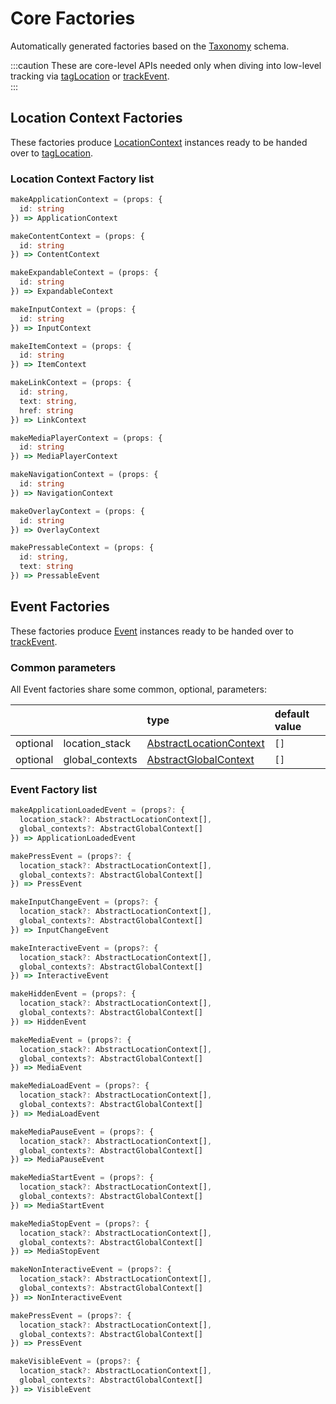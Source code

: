 # Core Factories

Automatically generated factories based on the [Taxonomy](/taxonomy/introduction.md) schema. 

:::caution
These are core-level APIs needed only when diving into low-level tracking via [tagLocation](/tracking/browser/api-reference/locationTaggers/tagLocation.md) or [trackEvent](/tracking/browser/api-reference/eventTrackers/trackEvent.md).   
:::

## Location Context Factories
These factories produce [LocationContext](/taxonomy/reference/location-contexts/overview.md) instances ready to be handed over to [tagLocation](/tracking/browser/api-reference/locationTaggers/tagLocation.md).

### Location Context Factory list

```typescript
makeApplicationContext = (props: { 
  id: string 
}) => ApplicationContext
```

```typescript
makeContentContext = (props: { 
  id: string 
}) => ContentContext
```

```typescript
makeExpandableContext = (props: { 
  id: string 
}) => ExpandableContext
```

```typescript
makeInputContext = (props: { 
  id: string 
}) => InputContext
```

```typescript
makeItemContext = (props: { 
  id: string 
}) => ItemContext
```

```typescript
makeLinkContext = (props: { 
  id: string, 
  text: string, 
  href: string 
}) => LinkContext
```

```typescript
makeMediaPlayerContext = (props: { 
  id: string 
}) => MediaPlayerContext
```

```typescript
makeNavigationContext = (props: { 
  id: string 
}) => NavigationContext
```

```typescript
makeOverlayContext = (props: { 
  id: string 
}) => OverlayContext
```

```typescript
makePressableContext = (props: { 
  id: string, 
  text: string 
}) => PressableEvent
```

## Event Factories
These factories produce [Event](/taxonomy/reference/events/overview.md) instances ready to be handed over to [trackEvent](/tracking/browser/api-reference/eventTrackers/trackEvent.md).

### Common parameters
All Event factories share some common, optional, parameters: 

|          |                 | type                                                                         | default value
| :-:      | :--             | :--                                                                          | :--           
| optional | location_stack  | [AbstractLocationContext](/taxonomy/reference/location-contexts/overview.md) | `[]` 
| optional | global_contexts | [AbstractGlobalContext](/taxonomy/reference/location-contexts/overview.md)   | `[]`

### Event Factory list

```typescript
makeApplicationLoadedEvent = (props?: {
  location_stack?: AbstractLocationContext[],
  global_contexts?: AbstractGlobalContext[]
}) => ApplicationLoadedEvent
```

```typescript
makePressEvent = (props?: {
  location_stack?: AbstractLocationContext[],
  global_contexts?: AbstractGlobalContext[]
}) => PressEvent
```

```typescript
makeInputChangeEvent = (props?: {
  location_stack?: AbstractLocationContext[],
  global_contexts?: AbstractGlobalContext[]
}) => InputChangeEvent
```

```typescript
makeInteractiveEvent = (props?: {
  location_stack?: AbstractLocationContext[],
  global_contexts?: AbstractGlobalContext[]
}) => InteractiveEvent
```

```typescript
makeHiddenEvent = (props?: {
  location_stack?: AbstractLocationContext[],
  global_contexts?: AbstractGlobalContext[]
}) => HiddenEvent
```

```typescript
makeMediaEvent = (props?: {
  location_stack?: AbstractLocationContext[],
  global_contexts?: AbstractGlobalContext[]
}) => MediaEvent
```

```typescript
makeMediaLoadEvent = (props?: {
  location_stack?: AbstractLocationContext[],
  global_contexts?: AbstractGlobalContext[]
}) => MediaLoadEvent
```

```typescript
makeMediaPauseEvent = (props?: {
  location_stack?: AbstractLocationContext[],
  global_contexts?: AbstractGlobalContext[]
}) => MediaPauseEvent
```

```typescript
makeMediaStartEvent = (props?: {
  location_stack?: AbstractLocationContext[],
  global_contexts?: AbstractGlobalContext[]
}) => MediaStartEvent
```

```typescript
makeMediaStopEvent = (props?: {
  location_stack?: AbstractLocationContext[],
  global_contexts?: AbstractGlobalContext[]
}) => MediaStopEvent
```

```typescript
makeNonInteractiveEvent = (props?: {
  location_stack?: AbstractLocationContext[],
  global_contexts?: AbstractGlobalContext[]
}) => NonInteractiveEvent
```

```typescript
makePressEvent = (props?: {
  location_stack?: AbstractLocationContext[],
  global_contexts?: AbstractGlobalContext[]
}) => PressEvent
```

```typescript
makeVisibleEvent = (props?: {
  location_stack?: AbstractLocationContext[],
  global_contexts?: AbstractGlobalContext[]
}) => VisibleEvent
```
